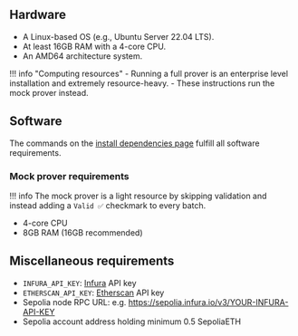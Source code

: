 <!--
---
comments: true
---
-->

## Hardware

- A Linux-based OS (e.g., Ubuntu Server 22.04 LTS).
- At least 16GB RAM with a 4-core CPU.
- An AMD64 architecture system.

!!! info "Computing resources"
    - Running a full prover is an enterprise level installation and extremely resource-heavy. 
    - These instructions run the mock prover instead.

## Software

The commands on the [install dependencies page](install-dependencies.md) fulfill all software requirements.

### Mock prover requirements

!!! info
    The mock prover is a light resource by skipping validation and instead adding a `Valid ✅` checkmark to every batch.

    
<!-- TODO: Add link to full prover instructions -->

- 4-core CPU
- 8GB RAM (16GB recommended)

## Miscellaneous requirements

- `INFURA_API_KEY`: [Infura](https://infura.io/) API key
- `ETHERSCAN_API_KEY`: [Etherscan](https://etherscan.io/) API key
- Sepolia node RPC URL: e.g. https://sepolia.infura.io/v3/YOUR-INFURA-API-KEY
- Sepolia account address holding minimum 0.5 SepoliaETH
